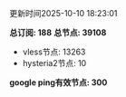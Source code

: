 更新时间2025-10-10 18:23:01

**总订阅: 188**
**总节点: 39108**
- vless节点: 13263
- hysteria2节点: 10

**google ping有效节点: 300**
